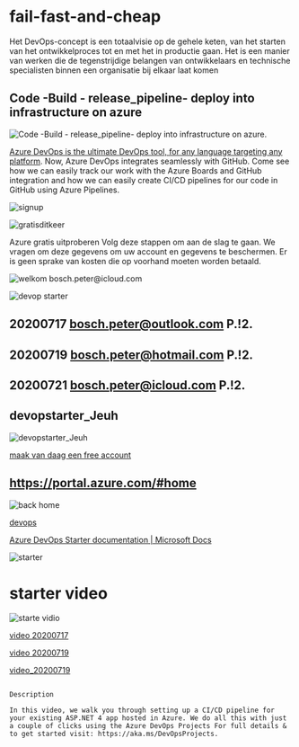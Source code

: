 # fail-fast-and-cheap

Het DevOps-concept is een totaalvisie op de gehele keten, van het starten van het ontwikkelproces tot en met het in productie gaan. Het is een manier van werken die de tegenstrijdige belangen van ontwikkelaars en technische specialisten binnen een organisatie bij elkaar laat komen

## Code -Build - release_pipeline- deploy into infrastructure on azure
![Code -Build - release_pipeline- deploy into infrastructure on azure.](https://github.com/ezahr/fail-fast-and-cheap/blob/master/pictures/azure_dev_ops.png)


[Azure DevOps is the ultimate DevOps tool, for any language targeting any platform](https://azure.microsoft.com/en-us/services/devops/). Now, Azure DevOps integrates seamlessly with GitHub. Come see how we can easily track our work with the Azure Boards and GitHub integration and how we can easily create CI/CD pipelines for our code in GitHub using Azure Pipelines.


![signup](https://github.com/ezahr/fail-fast-and-cheap/blob/master/pictures/signup4azure.png)

![gratisditkeer](https://github.com/ezahr/fail-fast-and-cheap/blob/master/pictures/azure_gratis_proberen.png)

Azure gratis uitproberen
Volg deze stappen om aan de slag te gaan. We vragen om deze gegevens om uw account en gegevens te beschermen. Er is geen sprake van kosten die op voorhand moeten worden betaald.

![welkom bosch.peter@icloud.com](https://github.com/ezahr/fail-fast-and-cheap/blob/master/pictures/boschpetericloudcom_welkom20201721.png)

![devop starter](https://github.com/ezahr/fail-fast-and-cheap/blob/master/pictures/devops_starter_create.png)

## 20200717 bosch.peter@outlook.com  P.!2.
## 20200719 bosch.peter@hotmail.com  P.!2.
## 20200721 bosch.peter@icloud.com  P.!2.

## devopstarter_Jeuh

![devopstarter_Jeuh](https://github.com/ezahr/fail-fast-and-cheap/blob/master/pictures/devopstarter_Jeuh.png)



[maak van daag een free account](https://azure.microsoft.com/nl-nl/free/search/?&ef_id=EAIaIQobChMIi6qynYnV6gIVA7d3Ch0oVgKIEAAYASAAEgI1jfD_BwE:G:s&OCID=AID2100079_SEM_EAIaIQobChMIi6qynYnV6gIVA7d3Ch0oVgKIEAAYASAAEgI1jfD_BwE:G:s&dclid=CJPtlJ-J1eoCFdDvdwodDisB6Q)

## https://portal.azure.com/#home

![back home](https://github.com/ezahr/fail-fast-and-cheap/blob/master/pictures/home_azure_com.png)


[devops](https://youtu.be/6X_Ah6kqr6w)

[Azure DevOps Starter documentation | Microsoft Docs](https://docs.microsoft.com/en-us/azure/devops-project/?view=azure-devops&WT.mc_id=email)

![starter]( https://github.com/ezahr/fail-fast-and-cheap/blob/master/pictures/Screenshot%202020-07-17%20at%2022.13.32.png)


# starter video

![starte vidio](https://github.com/ezahr/fail-fast-and-cheap/blob/master/pictures/Screenshot%202020-07-17%20at%2022.36.21.png)

[video 20200717](https://channel9.msdn.com/Events/Connect/2017/T174/player/)

[video 20200719](https://channel9.msdn.com/Events/Build/2018/THR5052?ocid=player)

[video_20200719](https://channel9.msdn.com/Events/Connect/Microsoft-Connect--2018/D180)


````

Description

In this video, we walk you through setting up a CI/CD pipeline for your existing ASP.NET 4 app hosted in Azure. We do all this with just a couple of clicks using the Azure DevOps Projects For full details & to get started visit: https://aka.ms/DevOpsProjects.
````
